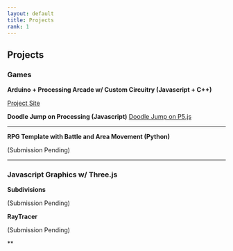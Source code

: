 ```yaml
---
layout: default
title: Projects
rank: 1
---
```

## Projects

### Games

**Arduino + Processing Arcade w/ Custom Circuitry (Javascript + C++)**

[Project Site](https://sites.google.com/umass.edu/sensorsimulators?usp=sharing)

**Doodle Jump on Processing (Javascript)**
[Doodle Jump on P5.js](https://editor.p5js.org/hwheeler/full/dFB3w8vy3)

---

**RPG Template with Battle and Area Movement (Python)**

(Submission Pending)

---

### Javascript Graphics w/ Three.js

**Subdivisions**

(Submission Pending)

**RayTracer**

(Submission Pending)

**
